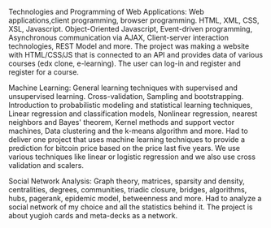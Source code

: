 Technologies and Programming of Web Applications: Web applications,client programming, browser programming. HTML, XML, CSS, XSL, Javascript. Object-Oriented Javascript, Event-driven programming, Asynchronous communication via AJAX, Client-server interaction technologies, REST Model and more. The project was making a website with HTML/CSS/JS that is connected to an API and provides data of various courses (edx clone, e-learning). The user can log-in and register and register for a course.

Machine Learning: General learning techniques with supervised and unsupervised learning. Cross-validation, Sampling and bootstrapping. Introduction to probabilistic modeling and statistical learning techniques, Linear regression and classification models, Nonlinear regression, nearest neighbors and Bayes'
theorem, Κernel methods and support vector machines, Data clustering and the k-means algorithm and more. Had to deliver one project that uses machine learning techniques to provide a prediction for bitcoin price based on the price last five years. We use various techniques like linear or logistic regression and we also use cross validation and scalers.

Social Network Analysis: Graph theory, matrices, sparsity and density, centralities, degrees, communities, triadic closure, bridges, algorithms, hubs, pagerank, epidemic model, betweenness and more. Had to analyze a social network of my choice and all the statistics behind it. The project is about yugioh cards and meta-decks as a network.
